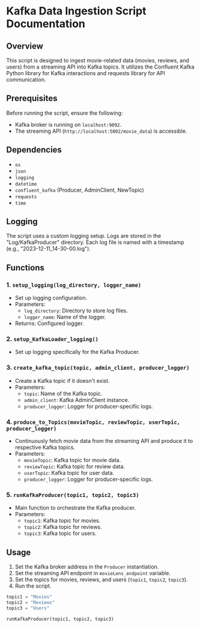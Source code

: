 # Kafka Data Ingestion Script Documentation

## Overview

This script is designed to ingest movie-related data (movies, reviews, and users) from a streaming API into Kafka topics. It utilizes the Confluent Kafka Python library for Kafka interactions and requests library for API communication.

## Prerequisites

Before running the script, ensure the following:

- Kafka broker is running on `localhost:9092`.
- The streaming API (`http://localhost:5002/movie_data`) is accessible.

## Dependencies

- `os`
- `json`
- `logging`
- `datetime`
- `confluent_kafka` (Producer, AdminClient, NewTopic)
- `requests`
- `time`

## Logging

The script uses a custom logging setup. Logs are stored in the "Log/KafkaProducer" directory. Each log file is named with a timestamp (e.g., "2023-12-11_14-30-00.log").

## Functions

### 1. `setup_logging(log_directory, logger_name)`

   - Set up logging configuration.
   - Parameters:
     - `log_directory`: Directory to store log files.
     - `logger_name`: Name of the logger.
   - Returns: Configured logger.

### 2. `setup_KafkaLoader_logging()`

   - Set up logging specifically for the Kafka Producer.

### 3. `create_kafka_topic(topic, admin_client, producer_logger)`

   - Create a Kafka topic if it doesn't exist.
   - Parameters:
     - `topic`: Name of the Kafka topic.
     - `admin_client`: Kafka AdminClient instance.
     - `producer_logger`: Logger for producer-specific logs.

### 4. `produce_to_Topics(movieTopic, reviewTopic, userTopic, producer_logger)`

   - Continuously fetch movie data from the streaming API and produce it to respective Kafka topics.
   - Parameters:
     - `movieTopic`: Kafka topic for movie data.
     - `reviewTopic`: Kafka topic for review data.
     - `userTopic`: Kafka topic for user data.
     - `producer_logger`: Logger for producer-specific logs.

### 5. `runKafkaProducer(topic1, topic2, topic3)`

   - Main function to orchestrate the Kafka producer.
   - Parameters:
     - `topic1`: Kafka topic for movies.
     - `topic2`: Kafka topic for reviews.
     - `topic3`: Kafka topic for users.

## Usage

1. Set the Kafka broker address in the `Producer` instantiation.
2. Set the streaming API endpoint in `movieLens_endpoint` variable.
3. Set the topics for movies, reviews, and users (`topic1`, `topic2`, `topic3`).
4. Run the script.

```python
topic1 = "Movies"
topic2 = "Reviews"
topic3 = "Users"

runKafkaProducer(topic1, topic2, topic3)
